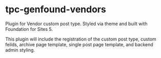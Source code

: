 # tpc-genfound-vendors
Plugin for Vendor custom post type. Styled via theme and built with Foundation for Sites 5.

This plugin will include the registration of the custom post type, custom feilds, archive page template, single post page template, and backend admin styling.
